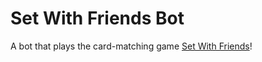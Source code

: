 # Set With Friends Bot

A bot that plays the card-matching game [Set With Friends](https://setwithfriends.com/)!
